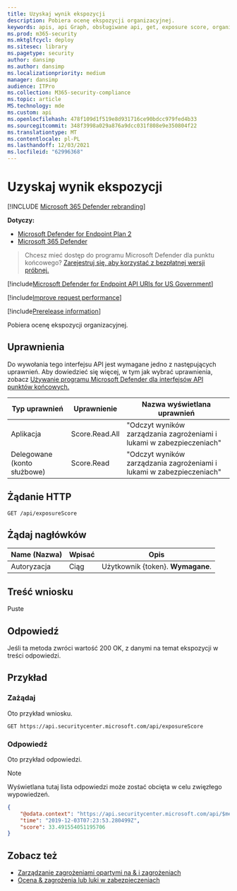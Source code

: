 ```yaml
---
title: Uzyskaj wynik ekspozycji
description: Pobiera ocenę ekspozycji organizacyjnej.
keywords: apis, api Graph, obsługiwane api, get, exposure score, organizational exposure score
ms.prod: m365-security
ms.mktglfcycl: deploy
ms.sitesec: library
ms.pagetype: security
author: dansimp
ms.author: dansimp
ms.localizationpriority: medium
manager: dansimp
audience: ITPro
ms.collection: M365-security-compliance
ms.topic: article
MS.technology: mde
ms.custom: api
ms.openlocfilehash: 478f109d1f519e8d931716ce90bdcc979fed4b33
ms.sourcegitcommit: 348f3998a029a876a9dcc031f808e9e350804f22
ms.translationtype: MT
ms.contentlocale: pl-PL
ms.lasthandoff: 12/03/2021
ms.locfileid: "62996368"
---
```

# <a name="get-exposure-score"></a>Uzyskaj wynik ekspozycji

[!INCLUDE [Microsoft 365 Defender rebranding](../../includes/microsoft-defender.md)]

**Dotyczy:**
- [Microsoft Defender for Endpoint Plan 2](https://go.microsoft.com/fwlink/?linkid=2154037)
- [Microsoft 365 Defender](https://go.microsoft.com/fwlink/?linkid=2118804)

> Chcesz mieć dostęp do programu Microsoft Defender dla punktu końcowego? [Zarejestruj się, aby korzystać z bezpłatnej wersji próbnej.](https://signup.microsoft.com/create-account/signup?products=7f379fee-c4f9-4278-b0a1-e4c8c2fcdf7e&ru=https://aka.ms/MDEp2OpenTrial?ocid=docs-wdatp-exposedapis-abovefoldlink)

[!include[Microsoft Defender for Endpoint API URIs for US Government](../../includes/microsoft-defender-api-usgov.md)]

[!include[Improve request performance](../../includes/improve-request-performance.md)]

[!include[Prerelease information](../../includes/prerelease.md)]

Pobiera ocenę ekspozycji organizacyjnej.

## <a name="permissions"></a>Uprawnienia

Do wywołania tego interfejsu API jest wymagane jedno z następujących uprawnień. Aby dowiedzieć się więcej, w tym jak wybrać uprawnienia, zobacz [Używanie programu Microsoft Defender dla interfejsów API punktów końcowych.](apis-intro.md)

Typ uprawnień|Uprawnienie|Nazwa wyświetlana uprawnień
---|---|---
Aplikacja|Score.Read.All|"Odczyt wyników zarządzania zagrożeniami i lukami w zabezpieczeniach"
Delegowane (konto służbowe)|Score.Read|"Odczyt wyników zarządzania zagrożeniami i lukami w zabezpieczeniach"

## <a name="http-request"></a>Żądanie HTTP

```http
GET /api/exposureScore
```

## <a name="request-headers"></a>Żądaj nagłówków

Name (Nazwa)|Wpisać|Opis
---|---|---
Autoryzacja|Ciąg|Użytkownik {token}. **Wymagane**.

## <a name="request-body"></a>Treść wniosku

Puste

## <a name="response"></a>Odpowiedź

Jeśli ta metoda zwróci wartość 200 OK, z danymi na temat ekspozycji w treści odpowiedzi.

## <a name="example"></a>Przykład

### <a name="request"></a>Zażądaj

Oto przykład wniosku.

```http
GET https://api.securitycenter.microsoft.com/api/exposureScore
```

### <a name="response"></a>Odpowiedź

Oto przykład odpowiedzi.

> [!NOTE]
> Wyświetlana tutaj lista odpowiedzi może zostać obcięta w celu zwięzłego wypowiedzeń.

```json
{
    "@odata.context": "https://api.securitycenter.microsoft.com/api/$metadata#ExposureScore/$entity",
    "time": "2019-12-03T07:23:53.280499Z",
    "score": 33.491554051195706
}
```

## <a name="see-also"></a>Zobacz też

- [Zarządzanie zagrożeniami opartymi na & i zagrożeniach](/microsoft-365/security/defender-endpoint/next-gen-threat-and-vuln-mgt)
- [Ocena & zagrożenia lub luki w zabezpieczeniach](/microsoft-365/security/defender-endpoint/tvm-exposure-score)
